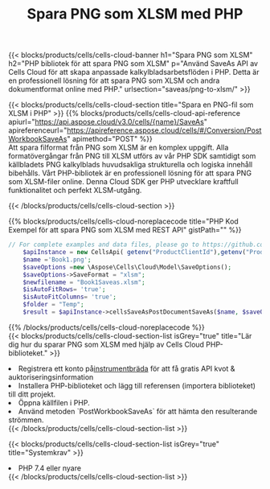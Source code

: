 ﻿---
title:  Spara PNG som XLSM med PHP
description:  Använder Aspose.Cells Cloud SDK för PHP för att spara PNG filformat som fil i XLSM-format.
kwords: Excel, Save PNG as XLSM, REST, PHP
howto: How to save PNG as XLSM using Aspose.Cells Cloud PHP library.
---
{{< blocks/products/cells/cells-cloud-banner h1="Spara PNG som XLSM" h2="PHP bibliotek för att spara PNG som XLSM" p="Använd SaveAs API av Cells Cloud för att skapa anpassade kalkylbladsarbetsflöden i PHP. Detta är en professionell lösning för att spara PNG som XLSM och andra dokumentformat online med PHP." urlsection="saveas/png-to-xlsm/" >}}

{{< blocks/products/cells/cells-cloud-section title="Spara en PNG-fil som XLSM i PHP" >}}
{{% blocks/products/cells/cells-cloud-api-reference apiurl="https://api.aspose.cloud/v3.0/cells/{name}/SaveAs" apireferenceurl="https://apireference.aspose.cloud/cells/#/Conversion/PostWorkbookSaveAs" apimethod="POST" %}}
<br/>
Att spara filformat från PNG som XLSM är en komplex uppgift. Alla formatövergångar från PNG till XLSM utförs av vår PHP SDK samtidigt som källbladets PNG kalkylblads huvudsakliga strukturella och logiska innehåll bibehålls. Vårt PHP-bibliotek är en professionell lösning för att spara PNG som XLSM-filer online. Denna Cloud SDK ger PHP utvecklare kraftfull funktionalitet och perfekt XLSM-utgång.

{{< /blocks/products/cells/cells-cloud-section >}}

{{% blocks/products/cells/cells-cloud-noreplacecode title="PHP Kod Exempel för att spara PNG som XLSM med REST API" gistPath="" %}}
  
```php
// For complete examples and data files, please go to https://github.com/aspose-cells-cloud/aspose-cells-cloud-php/
    $apiInstance = new CellsApi( getenv("ProductClientId"),getenv("ProductClientSecret") );
    $name ='Book1.png';
    $saveOptions =new \Aspose\Cells\Cloud\Model\SaveOptions();
    $saveOptions->SaveFormat = "xlsm";
    $newfilename = "Book1Saveas.xlsm";
    $isAutoFitRows= 'true';
    $isAutoFitColumns= 'true';
    $folder = "Temp";
    $result = $apiInstance->cellsSaveAsPostDocumentSaveAs($name, $saveOptions, $newfilename,$isAutoFitRows, $isAutoFitColumns, $folder);
```
  
{{% /blocks/products/cells/cells-cloud-noreplacecode %}}
<br/>
{{< blocks/products/cells/cells-cloud-section-list isGrey="true" title="Lär dig hur du sparar PNG som XLSM med hjälp av Cells Cloud PHP-biblioteket." >}}
<li> Registrera ett konto på<a href="https://dashboard.aspose.cloud/">instrumentbräda</a> för att få gratis API kvot & auktoriseringsinformation</li>
<li>Installera PHP-biblioteket och lägg till referensen (importera biblioteket) till ditt projekt.</li>
<li>Öppna källfilen i PHP.</li>
<li>Använd metoden `PostWorkbookSaveAs` för att hämta den resulterande strömmen.</li>
{{< /blocks/products/cells/cells-cloud-section-list >}}

{{< blocks/products/cells/cells-cloud-section-list isGrey="true" title="Systemkrav" >}}
<li>PHP 7.4 eller nyare</li>
{{< /blocks/products/cells/cells-cloud-section-list >}}
